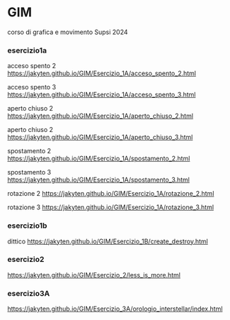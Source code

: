 # GIM
corso di grafica e movimento Supsi 2024
### esercizio1a
acceso spento 2
https://jakyten.github.io/GIM/Esercizio_1A/acceso_spento_2.html

acceso spento 3
https://jakyten.github.io/GIM/Esercizio_1A/acceso_spento_3.html

aperto chiuso 2
https://jakyten.github.io/GIM/Esercizio_1A/aperto_chiuso_2.html

aperto chiuso 2
https://jakyten.github.io/GIM/Esercizio_1A/aperto_chiuso_3.html

spostamento 2
https://jakyten.github.io/GIM/Esercizio_1A/spostamento_2.html

spostamento 3
https://jakyten.github.io/GIM/Esercizio_1A/spostamento_3.html

rotazione 2
https://jakyten.github.io/GIM/Esercizio_1A/rotazione_2.html

rotazione 3
https://jakyten.github.io/GIM/Esercizio_1A/rotazione_3.html


### esercizio1b
dittico
https://jakyten.github.io/GIM/Esercizio_1B/create_destroy.html


### esercizio2
https://jakyten.github.io/GIM/Esercizio_2/less_is_more.html


### esercizio3A
https://jakyten.github.io/GIM/Esercizio_3A/orologio_interstellar/index.html



